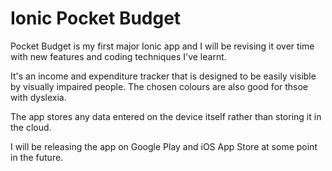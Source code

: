 # Ionic Pocket Budget

Pocket Budget is my first major Ionic app and I will be revising it over time with new features and coding techniques I've learnt.

It's an income and expenditure tracker that is designed to be easily visible by visually impaired people. The chosen colours are also good for thsoe with dyslexia.

The app stores any data entered on the device itself rather than storing it in the cloud.

I will be releasing the app on Google Play and iOS App Store at some point in the future.
